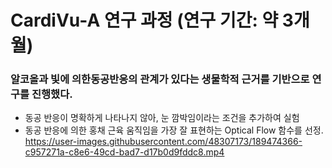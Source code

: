 # CardiVu-A 연구 과정 (연구 기간: 약 3개월)

### 알코올과 빛에 의한동공반응의 관계가 있다는 생물학적 근거를 기반으로 연구를 진행했다.

- 동공 반응이 명확하게 나타나지 않아, 눈 깜박임이라는 조건을 추가하여 실험
- 동공 반응에 의한 홍채 근육 움직임을 가장 잘 표현하는 Optical Flow 함수를 선정.<br>
https://user-images.githubusercontent.com/48307173/189474366-c957271a-c8e6-49cd-bad7-d17b0d9fddc8.mp4




